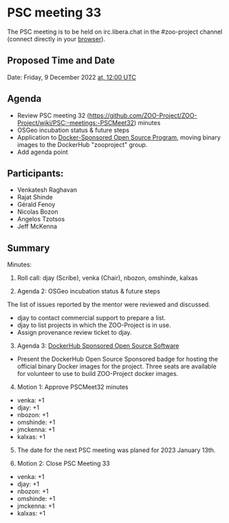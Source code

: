 # PSC meeting 33

The PSC meeting is to be held on irc.libera.chat in the #zoo-project channel (connect directly in your [browser](https://web.libera.chat/#zoo-project)).

## Proposed Time and Date

Date: Friday, 9 December 2022 [at, 12:00 UTC](https://www.timeanddate.com/worldclock/fixedtime.html?year=2022&month=12&day=9&hour=12&min=0&sec=0&msg=ZOO-Project+PSC+Meeting)

## Agenda

* Review PSC meeting 32 (https://github.com/ZOO-Project/ZOO-Project/wiki/PSC:-meetings:-PSCMeet32) minutes
* OSGeo incubation status & future steps
* Application to [Docker-Sponsored Open Source Program](https://www.docker.com/community/open-source/application/), moving binary images to the DockerHub "zooproject" group.
* Add agenda point

## Participants:

* Venkatesh Raghavan
* Rajat Shinde
* Gérald Fenoy
* Nicolas Bozon
* Angelos Tzotsos
* Jeff McKenna


## Summary

Minutes:
1. Roll call: djay (Scribe), venka (Chair), nbozon, omshinde, kalxas

3. Agenda 2: OSGeo incubation status & future steps

The list of issues reported by the mentor were reviewed and discussed.

 * djay to contact commercial support to prepare a list.
 * djay to list projects in which the ZOO-Project is in use.
 * Assign provenance review ticket to djay.

3. Agenda 3:  [DockerHub Sponsored Open Source Software](https://hub.docker.com/r/zooproject/zoo-project)

 * Present the DockerHub Open Source Sponsored badge for hosting the official binary Docker images for the project. Three seats are available for volunteer to use to build ZOO-Project docker images.

4. Motion 1: Approve PSCMeet32 minutes

* venka: +1
* djay: +1 
* nbozon: +1 
* omshinde: +1
* jmckenna: +1
* kalxas: +1 

5. The date for the next PSC meeting was planed for 2023 January 13th.

6. Motion 2: Close PSC Meeting 33

* venka: +1
* djay: +1 
* nbozon: +1 
* omshinde: +1
* jmckenna: +1
* kalxas: +1 


